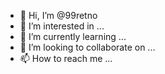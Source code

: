 - 👋 Hi, I’m @99retno
- 👀 I’m interested in ...
- 🌱 I’m currently learning ...
- 💞️ I’m looking to collaborate on ...
- 📫 How to reach me ...

<!---
99retno/99retno is a ✨ special ✨ repository because its `README.md` (this file) appears on your GitHub profile.
You can click the Preview link to take a look at your changes.
--->

